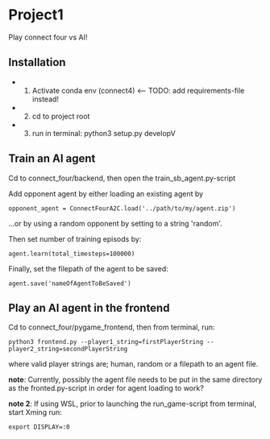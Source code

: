 # Project1
Play connect four vs AI!

## Installation
- 1. Activate conda env (connect4) <-- TODO: add requirements-file instead!
- 2. cd to project root
- 3. run in terminal: python3 setup.py developV

## Train an AI agent

Cd to connect_four/backend, then open the train_sb_agent.py-script

Add opponent agent by either loading an existing agent by

```opponent_agent = ConnectFourA2C.load('../path/to/my/agent.zip')```

...or by using a random opponent by setting to a string 'random'.

Then set number of training episods by:

```agent.learn(total_timesteps=100000)```

Finally, set the filepath of the agent to be saved:

```agent.save('nameOfAgentToBeSaved') ```


## Play an AI agent in the frontend

Cd to connect_four/pygame_frontend, then from terminal, run:

```python3 frontend.py --player1_string=firstPlayerString --player2_string=secondPlayerString```

where valid player strings are; human, random or a filepath to an agent file.

__note__: Currently, possibly the agent file needs to be put in the same directory as the fronted.py-script in order for agent loading to work?


__note 2__: If using WSL, prior to launching the run_game-script from terminal, start Xming run:

```export DISPLAY=:0 ```
